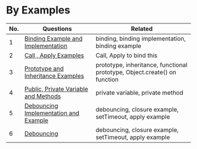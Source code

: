 # By Examples 

| No. | Questions | Related |
|---- | --------- | --------- |
|1  | [Binding Example and Implementation](https://github.com/citta-lab/javascript/blob/master/examples/bind-complete-example.js) | binding, binding implementation, binding example |
|2  | [Call , Apply Examples](https://github.com/citta-lab/javascript/blob/master/examples/call-apply-example.js)| Call, Apply to bind this |
|3  | [Prototype and Inheritance Examples](https://github.com/citta-lab/javascript/blob/master/examples/prototype-inheritance.js) | prototype, inheritance, functional prototype, Object.create() on function |
|4  | [Public, Private Variable and Methods](https://github.com/citta-lab/javascript/blob/master/object-class.md#create-class-with-public-and-private-variable-in-javascript)| private variable, private method |
|5  | [Debouncing Implementation and Example](https://github.com/citta-lab/javascript/blob/master/examples/debouncing-example.js)| debouncing, closure example, setTimeout, apply example |
|6  | [Debouncing]()| debouncing, closure example, setTimeout, apply example |
